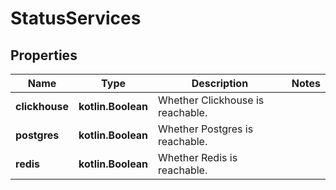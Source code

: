
# StatusServices

## Properties
Name | Type | Description | Notes
------------ | ------------- | ------------- | -------------
**clickhouse** | **kotlin.Boolean** | Whether Clickhouse is reachable. | 
**postgres** | **kotlin.Boolean** | Whether Postgres is reachable. | 
**redis** | **kotlin.Boolean** | Whether Redis is reachable. | 



